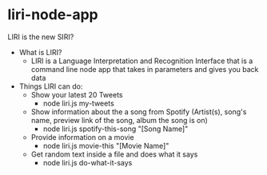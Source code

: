 # liri-node-app
LIRI is the new SIRI?
 - What is LIRI? 
     - LIRI is a Language Interpretation and Recognition Interface that is a command line node app that takes in parameters and gives you back data
 - Things LIRI can do:
     - Show your latest 20 Tweets
         - node liri.js my-tweets
     - Show information about the a song from Spotify (Artist(s), song's name, preview link of the song, album the song is on)
         - node liri.js spotify-this-song "[Song Name]"
     - Provide information on a movie
         - node liri.js movie-this "[Movie Name]"
     - Get random text inside a file and does what it says
         - node liri.js do-what-it-says

